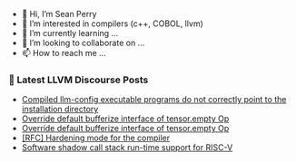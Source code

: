 - 👋 Hi, I’m Sean Perry
- 👀 I’m interested in compilers (c++, COBOL, llvm)
- 🌱 I’m currently learning ...
- 💞️ I’m looking to collaborate on ...
- 📫 How to reach me ...

<!---
s66perry/s66perry is a ✨ special ✨ repository because its `README.md` (this file) appears on your GitHub profile.
You can click the Preview link to take a look at your changes.
--->
### 📕 Latest LLVM Discourse Posts

<!-- DISCOURSE-LLVM:START -->
- [Compiled llm-config executable programs do not correctly point to the installation directory](https://discourse.llvm.org/t/compiled-llm-config-executable-programs-do-not-correctly-point-to-the-installation-directory/87766#post_1)
- [Override default bufferize interface of tensor.empty Op](https://discourse.llvm.org/t/override-default-bufferize-interface-of-tensor-empty-op/87765#post_2)
- [Override default bufferize interface of tensor.empty Op](https://discourse.llvm.org/t/override-default-bufferize-interface-of-tensor-empty-op/87765#post_1)
- [[RFC] Hardening mode for the compiler](https://discourse.llvm.org/t/rfc-hardening-mode-for-the-compiler/87660?page=3#post_41)
- [Software shadow call stack run-time support for RISC-V](https://discourse.llvm.org/t/software-shadow-call-stack-run-time-support-for-risc-v/87647#post_5)
<!-- DISCOURSE-LLVM:END -->
